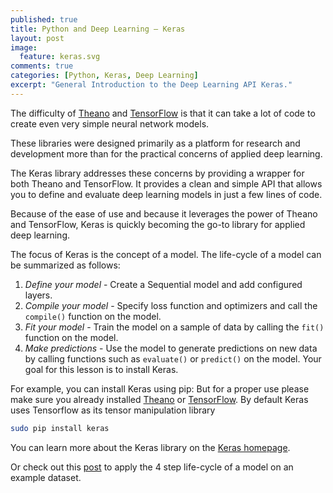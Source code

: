 ```yaml
---
published: true
title: Python and Deep Learning – Keras
layout: post
image:
  feature: keras.svg
comments: true
categories: [Python, Keras, Deep Learning]
excerpt: "General Introduction to the Deep Learning API Keras."
---
```


The difficulty of [Theano](/Python-and-Deep-Learning-Theano) and [TensorFlow](/Python-and-Deep-Learning-Tensorflow) is that it can take a lot of code to create even very simple neural network models.

These libraries were designed primarily as a platform for research and development more than for the practical concerns of applied deep learning.

The Keras library addresses these concerns by providing a wrapper for both Theano and TensorFlow. It provides a clean and simple API that allows you to define and evaluate deep learning models in just a few lines of code.

Because of the ease of use and because it leverages the power of Theano and TensorFlow, Keras is quickly becoming the go-to library for applied deep learning.

The focus of Keras is the concept of a model. The life-cycle of a model can be summarized as follows:

1. *Define your model* - Create a Sequential model and add configured layers.
2. *Compile your model* - Specify loss function and optimizers and call the `compile()` function on the model.
3. *Fit your model* - Train the model on a sample of data by calling the `fit()` function on the model.
4. *Make predictions* - Use the model to generate predictions on new data by calling functions such as `evaluate()` or `predict()` on the model.
Your goal for this lesson is to install Keras.

For example, you can install Keras using pip:
But for a proper use please make sure you already installed [Theano](../Python-and-Deep-Learning-Theano) or [TensorFlow](../Python-and-Deep-Learning-Tensorflow). By default Keras uses Tensorflow as its tensor manipulation library
```sh
sudo pip install keras
```

You can learn more about the Keras library on the [Keras homepage](https://keras.io).

Or check out this [post](../Python-and-Deep-Learning-Building-an-ANN-with-Keras) to apply the 4 step life-cycle of a model on an example dataset.
